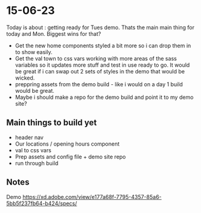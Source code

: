 # 15-06-23

Today is about : getting ready for Tues demo. Thats the main main thing for today and Mon.
Biggest wins for that?

- Get the new home components styled a bit more so i can drop them in to show easily.
- Get the val town to css vars working with more areas of the sass variables so it updates more stuff and test in use ready to go. It would be great if i can swap out 2 sets of styles in the demo that would be wicked.
- preppring assets from the demo build - like i would on a day 1 build would be great.
- Maybe i should make a repo for the demo build and point it to my demo site?


## Main things to build yet
- header nav
- Our locations / opening hours component
- val to css vars
- Prep assets and config file + demo site repo
- run through build

## Notes
Demo
https://xd.adobe.com/view/e177a68f-7795-4357-85a6-5bb5f237fb64-b424/specs/
